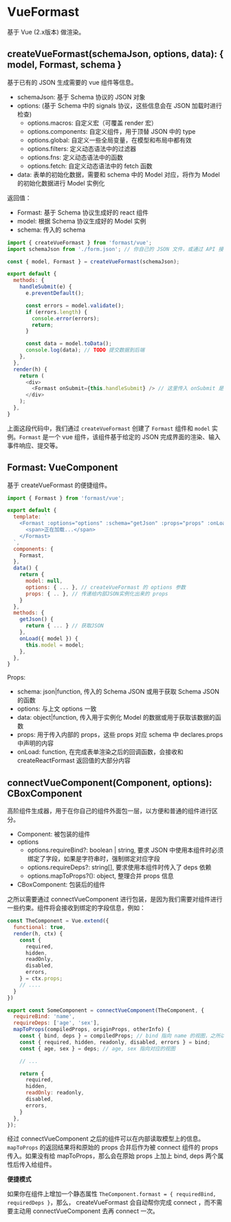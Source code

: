 # VueFormast

基于 Vue (2.x版本) 做渲染。

## createVueFormast(schemaJson, options, data): { model, Formast, schema }

基于已有的 JSON 生成需要的 vue 组件等信息。

- schemaJson: 基于 Schema 协议的 JSON 对象
- options: (基于 Schema 中的 signals 协议，这些信息会在 JSON 加载时进行检查)
  - options.macros: 自定义宏（可覆盖 render 宏）
  - options.components: 自定义组件，用于顶替 JSON 中的 type
  - options.global: 自定义一些全局变量，在模型和布局中都有效
  - options.filters: 定义动态语法中的过滤器
  - options.fns: 定义动态语法中的函数
  - options.fetch: 自定义动态语法中的 fetch 函数
- data: 表单的初始化数据，需要和 schema 中的 Model 对应，将作为 Model 的初始化数据进行 Model 实例化

返回值：

- Formast: 基于 Schema 协议生成好的 react 组件
- model: 根据 Schema 协议生成好的 Model 实例
- schema: 传入的 schema


```js
import { createVueFormast } from 'formast/vue';
import schemaJson from './form.json'; // 你自己的 JSON 文件，或通过 API 接口从服务端拉取 JSON

const { model, Formast } = createVueFormast(schemaJson);

export default {
  methods: {
    handleSubmit(e) {
      e.preventDefault();

      const errors = model.validate();
      if (errors.length) {
        console.error(errors);
        return;
      }

      const data = model.toData();
      console.log(data); // TODO 提交数据到后端
    },
  },
  render(h) {
    return (
      <div>
        <Formast onSubmit={this.handleSubmit} /> // 这里传入 onSubmit 是由 JSON 内部决定的
      </div>
    );
  },
}
```

上面这段代码中，我们通过 `createVueFormast` 创建了 `Formast` 组件和 `model` 实例。`Formast` 是一个 vue 组件，该组件基于给定的 JSON 完成界面的渲染、输入事件响应、提交等。

## Formast: VueComponent

基于 createVueFormast 的便捷组件。

```js
import { Formast } from 'formast/vue';

export default {
  template: `
    <Formast :options="options" :schema="getJson" :props="props" :onLoad="onLoad">
      <span>正在加载...</span>
    </Formast>
  `,
  components: {
    Formast,
  },
  data() {
    return {
      model: null,
      options: { ... }, // createVueFormast 的 options 参数
      props: { .. }, // 传递给内部JSON实例化出来的 props
    }
  },
  methods: {
    getJson() {
      return { ... } // 获取JSON
    },
    onLoad({ model }) {
      this.model = model;
    },
  },
}
```

Props:

- schema: json|function, 传入的 Schema JSON 或用于获取 Schema JSON 的函数
- options: 与上文 options 一致
- data: object|function, 传入用于实例化 Model 的数据或用于获取该数据的函数
- props: 用于传入内部的 props，这些 props 对应 schema 中 declares.props 中声明的内容
- onLoad: function, 在完成表单渲染之后的回调函数，会接收和 createReactFormast 返回值的大部分内容

## connectVueComponent(Component, options): CBoxComponent

高阶组件生成器，用于在你自己的组件外面包一层，以方便和普通的组件进行区分。

- Component: 被包装的组件
- options
  - options.requireBind?: boolean | string, 要求 JSON 中使用本组件时必须绑定了字段，如果是字符串时，强制绑定对应字段
  - options.requireDeps?: string[], 要求使用本组件时传入了 deps 依赖
  - options.mapToProps?(): object, 整理合并 props 信息
- CBoxComponent: 包装后的组件

之所以需要通过 connectVueComponent 进行包装，是因为我们需要对组件进行一些约束。组件将会接收到绑定的字段信息，例如：

```js
const TheComponent = Vue.extend({
  functional: true,
  render(h, ctx) {
    const {
      required,
      hidden,
      readOnly,
      disabled,
      errors,
    } = ctx.props;
    // ....
  }
})

export const SomeComponent = connectVueComponent(TheComponent, {
  requireBind: 'name',
  requireDeps: ['age', 'sex'],
  mapToProps(compiledProps, originProps, otherInfo) {
    const { bind, deps } = compiledProps; // bind 指向 name 的视图，之所以叫 `bind` 而不是使用 `name`，是为了方便统一读取
    const { required, hidden, readonly, disabled, errors } = bind;
    const { age, sex } = deps; // age, sex 指向对应的视图

    // ...

    return {
      required,
      hidden,
      readOnly: readonly,
      disabled,
      errors,
    }
  },
});
```

经过 connectVueComponent 之后的组件可以在内部读取模型上的信息。`mapToProps` 的返回结果将和原始的 props 合并后作为被 connect 组件的 props 传入。如果没有给 mapToProps，那么会在原始 props 上加上 bind, deps 两个属性后传入给组件。

**便捷模式**

如果你在组件上增加一个静态属性 `TheComponent.formast = { requiredBind, requiredDeps }`，那么， createVueFormast 会自动帮你完成 connect ，而不需要主动用 connectVueComponent 去再 connect 一次。
